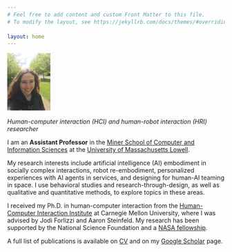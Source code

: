 ```yaml
---
# Feel free to add content and custom Front Matter to this file.
# To modify the layout, see https://jekyllrb.com/docs/themes/#overriding-theme-defaults

layout: home
---
```


<img src = "/assets/img/sam-allgreen.jpg" width=100 alt="Sam smiles for a selfie against a green backdrop">

_Human-computer interaction (HCI) and human-robot interaction (HRI) researcher_

I am an **Assistant Professor** in the [Miner School of Computer and Information Sciences](https://www.uml.edu/sciences/computer-science/) at the [University of Massachusetts Lowell](https://www.uml.edu/).

My research interests include artificial intelligence (AI) embodiment in socially complex interactions, robot re-embodiment, personalized experiences with AI agents in services, and designing for human-AI teaming in space. I use behavioral studies and research-through-design, as well as qualitative and quantitative methods, to explore topics in these areas.

I received my Ph.D. in human-computer interaction from the [Human-Computer Interaction Institute](https://www.hcii.cmu.edu/) at Carnegie Mellon University, where I was advised by Jodi Forlizzi and Aaron Steinfeld. My research has been supported by the National Science Foundation and a [NASA fellowship](https://www.nasa.gov/directorates/stmd/space-tech-research-grants/nstrf-2019/).

A full list of publications is available on [CV]() and on my [Google Scholar](https://scholar.google.com/citations?user=bn1UzGAAAAAJ) page.
